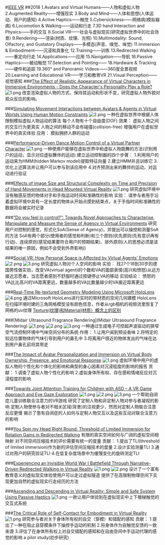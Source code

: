 #[IEEE VR](http://ieeevr.org/2018/program/papers.html?tdsourcetag=s_pcqq_aiomsg#papers1)
##2018
1.Avatars and Virtual Humans——人物和虚拟人物
2.Augmented Reality——增强现实
3.Body and Mind——人体和思想(人体运动、用户的感知)
4.Active Haptics——触觉
5.Cybersickness——网络病(模拟器病)
6.Locomotion & Walking——运动和行走
7.3D hand Interaction and Physics——手的交互
8.Social VR——社会与虚拟现实(研究虚拟世界中的社会场景)
9.Rendering——渲染(材质、纹理、光照)
10.Multimodality: Sound, Olfactory, and Gustatory Displays——多模态(声音、嗅觉、味觉)
11.Immersion & Embodiment——沉浸和具象化
12.Training——训练
13.Redirected Walking——重定向行走
14.Applications——应用
15.Navigation——导航
16.Passive Haptics——被动触觉
17.Selection and Pointing——
18.Hardware & Tracking——硬件和追踪
19.360° and Panoramic Videos——360度全景视频
20.Learning and Educational VR——学习和教育VR
21.Visual Perception——视觉感知
###[The Effect of Realistic Appearance of Virtual Characters in Immersive Environments - Does the Character's Personality Play a Role?](https://ieeexplore.ieee.org/abstract/document/8267290)
<img src="https://i.loli.net/2019/03/11/5c8602b6c3621.png" alt="1.png" title="1.png" />
改变渲染虚拟人物的方式，保持其运动和形状不变，研究虚拟人物外貌对观众反应的影响。

###[Simulating Movement Interactions between Avatars & Agents in Virtual Worlds Using Human Motion Constraints](https://ieeexplore.ieee.org/abstract/document/8446152)
<img src="https://i.loli.net/2019/03/11/5c860a2fecc40.png" alt="2.png" title="2.png" />
一种在虚拟世界中根据人体限制模拟虚拟人物运动的算法
每个人物有十个自由度(DOF)
效果：
虚拟人物之间的交互行为更真实
人物之间的移动不会有碰撞(collision-free)
增强用户在虚拟世界中的真实体验
应用：
模拟拥挤人群的运动

###[Performance-Driven Dance Motion Control of a Virtual Partner Character](https://ieeexplore.ieee.org/abstract/document/8446498)
<img src="https://i.loli.net/2019/03/11/5c861ccf7d6cd.png" alt="1.png" title="1.png" />
一种使用户能够在虚拟世界中和虚拟人物跳舞的方法(识别用户的运动，显示对应虚拟舞伴的运动)
建立运动控制器的四个步骤：
1.利用用户的运动来为HMM(hidden Markov model)提取特征向量
2.建立HMM并且训练它
3.优化上述算法并让用户可以参与到该应用中
4.对齐预测出来的舞伴的运动，对运动进行验证

###[Effects of Image Size and Structural Complexity on Time and Precision of Hand Movements in Head Mounted Virtual Reality](https://ieeexplore.ieee.org/abstract/document/8446217)
<img src="https://i.loli.net/2019/03/12/5c8715165f0b5.png" alt="1.png" title="1.png" />
研究虚拟环境中没有触感反馈的物体对手和手指运动时间和准确性的影响
实验：
请参与者用手沿着虚拟环境中具有一定长度的物体从开始点摸到结束点，关于手指时间和准确性的数据将会被实时记录

###[“Do you feel in control?”: Towards Novel Approaches to Characterise, Manipulate and Measure the Sense of Agency in Virtual Environments](https://ieeexplore.ieee.org/abstract/document/8260944/metrics#metrics)
研究用户对控制的感觉，形式化SoA(Sense of Agency)，并提出可以操控和测量SoA的方法
SoA有两个部分(使用者的感觉和判断)和三个原则(优先原则(先有意识再有行动)、连续原则(感官结果要符合用户的预期结果)、排外原则(人的思想必须是该结果的唯一原因，例如不会受到外界影响))

###[Social VR: How Personal Space is Affected by Virtual Agents' Emotions](https://ieeexplore.ieee.org/abstract/document/8446480)
<img src="https://i.loli.net/2019/03/12/5c87216ab5f58.png" alt="2.png" title="2.png" />
<img src="https://i.loli.net/2019/03/12/5c87216a92d29.png" alt="3.png" title="3.png" />
研究虚拟人物对个人空间的影响
实验：
找27个18到30岁的德国男性做实验，改变VA(virtual agent)的个数和VA的面部表情(高兴和愤怒)从远方接近志愿者，当志愿者感到不舒服时通过按键停止VA的移动
实验结论：
愤怒的VA比比高兴的VA距离更远，数量越多的VA比数量越少的VA接近距离更远

###[Real-Time Re-textured Geometry Modeling Using Microsoft HoloLens](https://ieeexplore.ieee.org/abstract/document/8447549)
<img src="https://i.loli.net/2019/03/12/5c876eb3892a6.png" alt="4.png" title="4.png" />
通过Microsoft HoloLens进行实时的带材质的空间几何建模
HoloLens在扫描环境时建的三角网格模型没有颜色信息，作者从rgb相机的视频流里恢复了网格的uv纹理
[Texture(纹理)和Material(材质）概念上的区别](https://blog.csdn.net/flashmean/article/details/8146888)

###[Midair Ultrasound Fragrance Rendering](Midair Ultrasound Fragrance Rendering)
<img src="https://i.loli.net/2019/03/12/5c8773c63c308.png" alt="1.png" title="1.png" />
<img src="https://i.loli.net/2019/03/12/5c8773c621e65.png" alt="2.png" title="2.png" />
<img src="https://i.loli.net/2019/03/12/5c8773c605aa3.png" alt="3.png" title="3.png" />
一种通过生成电子可控超声波驱动的狭窄空气流控制环境中气味空间分布的系统
作用：
1.让用户闻到预设香味
2.将特定的较远位置物体的气味引导到用户的鼻孔中
3.将离用户很近的物体发出的气味在达到用户鼻孔前将其带走


###[The Impact of Avatar Personalization and Immersion on Virtual Body Ownership, Presence, and Emotional Response](https://ieeexplore.ieee.org/abstract/document/8263407)
<img src="https://i.loli.net/2019/03/12/5c877c7b1b0a0.png" alt="1.png" title="1.png" />
虚拟环境中用户的虚拟人物的个性化和个体化的影响和典型的身心因素对沉浸程度的影响的报告
贡献：
1.调查了虚拟人物个性化的影响
2.虚拟身体所有权、存在感和情绪反应对沉浸程度的影响

###[Towards Joint Attention Training for Children with ASD – A VR Game Approach and Eye Gaze Exploration](https://ieeexplore.ieee.org/abstract/document/8446242)
<img src="https://i.loli.net/2019/03/12/5c8781db7b68f.png" alt="1.png" title="1.png" />
<img src="https://i.loli.net/2019/03/12/5c8781db705f0.png" alt="2.png" title="2.png" />
<img src="https://i.loli.net/2019/03/12/5c8781db79010.png" alt="3.png" title="3.png" />
一个帮助自闭症儿童训练联合注意力的VR游戏
研究了定制人物和非定制人物对参与者凝视的影响
定制人物使参与者对不相关区域(背景)的注视更少，然而对定制人物联合注意反应更慢
揭示了患有自闭症的人如何与定制人物交互以及这些互动对联合注意力的影响

###[You Spin my Head Right Round: Threshold of Limited Immersion for Rotation Gains in Redirected Walking](https://ieeexplore.ieee.org/abstract/document/8260943)
有限的真实空间如何与广阔的虚拟空间相映射
对不同空间压缩技术的评价需要有统一的度量
贡献：
1.提出了TLI(threshold of limited immersion)作为新的评估空间压缩技术的度量
2.设计实验测量TLI
3.通过对用户的研究验证TLI
4.在低复杂度场景中为缓慢变化的旋转测定TLI

###[Experiencing an Invisible World War I Battlefield Through Narrative-Driven Redirected Walking in Virtual Reality](https://ieeexplore.ieee.org/abstract/document/8448288)
<img src="https://i.loli.net/2019/03/13/5c8860e3d0b13.png" alt="1.png" title="1.png" />
<img src="https://i.loli.net/2019/03/13/5c8860e3a123b.png" alt="2.png" title="2.png" />
设计了一个富有教育意义的虚拟现实体验使用户可以走过虚拟隧道
提供了在高限制物理空间下实现更加自然的虚拟现实行走经历的方法

###[Ascending and Descending in Virtual Reality: Simple and Safe System Using Passive Haptics](https://ieeexplore.ieee.org/abstract/document/8260962)
<img src="https://i.loli.net/2019/03/13/5c8869e410b73.png" alt="1.png" title="1.png" />
一款让用户体验到在虚拟现实中上下楼梯触觉的交互式系统

###[The Critical Role of Self-Contact for Embodiment in Virtual Reality](https://ieeexplore.ieee.org/abstract/document/8283639)
<img src="https://i.loli.net/2019/03/13/5c88726525481.png" alt="1.png" title="1.png" />
研究参与者对关于身体所有权的自交（穿模）和错配的感知
贡献：
1.提出了一种在阻止自穿模条件下操控手运动的机制
2.将身体作为自触觉反馈的一致来源
3.评估了在身体所有权上对自交错配的感知和在自由空间中手运动代理的感觉的影响
a pilot study(初步研究)